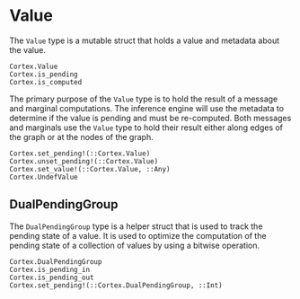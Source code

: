 # Value

The `Value` type is a mutable struct that holds a value and metadata about the value.

```@docs
Cortex.Value
Cortex.is_pending
Cortex.is_computed
```

The primary purpose of the `Value` type is to hold the result of a message and marginal computations. 
The inference engine will use the metadata to determine if the value is pending and must be re-computed.
Both messages and marginals use the `Value` type to hold their result either along edges of the graph or at the nodes of the graph.

```@docs
Cortex.set_pending!(::Cortex.Value)
Cortex.unset_pending!(::Cortex.Value)
Cortex.set_value!(::Cortex.Value, ::Any)
Cortex.UndefValue
```

## DualPendingGroup

The `DualPendingGroup` type is a helper struct that is used to track the pending state of a value.
It is used to optimize the computation of the pending state of a collection of values by using a bitwise operation.

```@docs
Cortex.DualPendingGroup
Cortex.is_pending_in
Cortex.is_pending_out
Cortex.set_pending!(::Cortex.DualPendingGroup, ::Int)
```